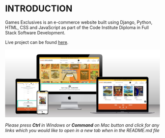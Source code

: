 # **INTRODUCTION**

Games Exclusives is an e-commerce website built using Django, Python, HTML, CSS and JavaScript as part of the Code Institute Diploma in Full Stack Software Development.

Live project can be found [here](https://games_exclusives.herokuapp.com/).

![Am I Responsive](media/wireframes/air_main_image.JPG)

*Please press **Ctrl** in Windows or **Command** on Mac button and click for any links which you would like to open in a new tab when in the README.md file*

